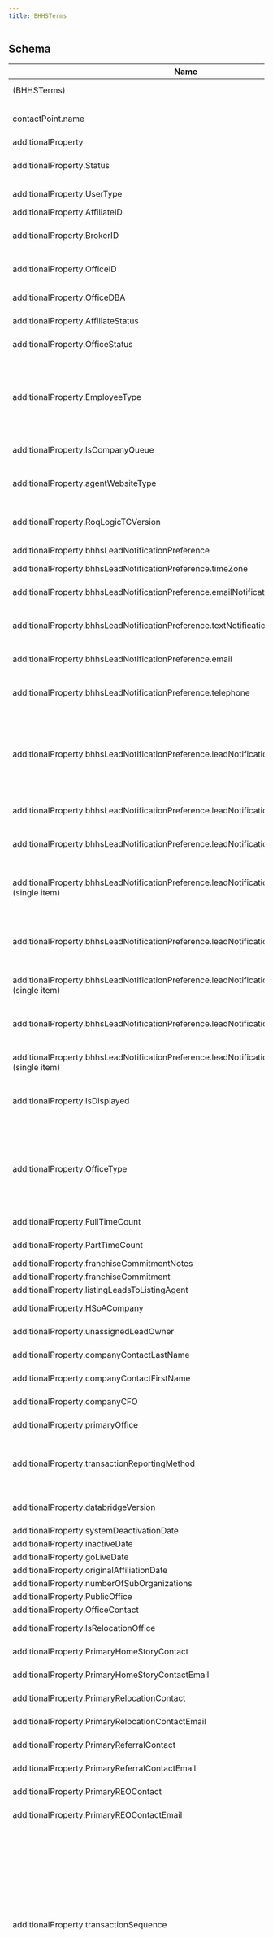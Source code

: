 ```yaml
---
title: BHHSTerms
---
```

## Schema

| Name | Type | Description |
|---|---|---|
| (BHHSTerms) | object | additional properties for BHHS. |
| contactPoint.name | string | allowed (`"BHHSWebsiteURL"`, `"BHHSWebsiteVanityURL"`)  |
| additionalProperty | object | - |
| additionalProperty.Status | string | allowed (`"Active"`, `"Inactive"`, `"Pre-Active"`)  |
| additionalProperty.UserType | string | employee type. For backward compatibility |
| additionalProperty.AffiliateID | string | BHHS affiliate identifier |
| additionalProperty.BrokerID | string | BHHS affiliate identifier. For backward compatibility |
| additionalProperty.OfficeID | string | BHHS office identifier. For backward compatibility |
| additionalProperty.OfficeDBA | string | name of office. For backward compatibility |
| additionalProperty.AffiliateStatus | string | status of affiliate. For backward compatibility |
| additionalProperty.OfficeStatus | string | status of office. For backward compatibility |
| additionalProperty.EmployeeType | string | allowed (`"Full Time Sales Professional"`, `"Part Time Sales Professional"`, `"Non-Agent"`, `"Marketing Team"`, `"In-House Admin. Profile"`) type of employee |
| additionalProperty.IsCompanyQueue | boolean | if the real estate agent accepts company's lead |
| additionalProperty.agentWebsiteType | string | allowed (`"Agent Profile"`, `"Agent Page with IDX Search"`) agent's website type |
| additionalProperty.RoqLogicTCVersion | string | version of RoqLogic terms and conditions agent accepted. |
| additionalProperty.bhhsLeadNotificationPreference | object | lead notification preference |
| additionalProperty.bhhsLeadNotificationPreference.timeZone | string | - |
| additionalProperty.bhhsLeadNotificationPreference.emailNotification | boolean | if notification will be sent to sepcified email address |
| additionalProperty.bhhsLeadNotificationPreference.textNotification | boolean | if notification will be sent to sepcified phone number |
| additionalProperty.bhhsLeadNotificationPreference.email | string | email address that notification will be sent to |
| additionalProperty.bhhsLeadNotificationPreference.telephone | string | phone number that notification will be sent to |
| additionalProperty.bhhsLeadNotificationPreference.leadNotificationSchedule | array<object> | - |
| additionalProperty.bhhsLeadNotificationPreference.leadNotificationSchedule.type | string | The item type (Linked-Data @type) |
| additionalProperty.bhhsLeadNotificationPreference.leadNotificationSchedule.byDay | array<string> | Defines the day(s) of the week on which a recurring Event takes place |
| additionalProperty.bhhsLeadNotificationPreference.leadNotificationSchedule.byDay (single item) | string | allowed (`"Sunday"`, `"Monday"`, `"Tuesday"`, `"Wednesday"`, `"Thursday"`, `"Friday"`)  |
| additionalProperty.bhhsLeadNotificationPreference.leadNotificationSchedule.byMonth | array<number> | Defines the month(s) of the year on which a recurring Event takes place. Specified as an Integer between 1-12. January is 1. |
| additionalProperty.bhhsLeadNotificationPreference.leadNotificationSchedule.byMonth (single item) | number | allowed (`1`, `2`, `3`, `4`, `5`, `6`, `7`, `8`, `9`, `10`, `11`, `12`)  |
| additionalProperty.bhhsLeadNotificationPreference.leadNotificationSchedule.byMonthDay | array<number> | Defines the day(s) of the month on which a recurring Event takes place. Specified as an Integer between 1-31. |
| additionalProperty.bhhsLeadNotificationPreference.leadNotificationSchedule.byMonthDay (single item) | number | - |
| additionalProperty.IsDisplayed | boolean | if an affiliate/office/agent is listed in company/office/agent finder. |
| additionalProperty.OfficeType | string | allowed (`"Administrative Office"`, `"Branch Office"`, `"Kiosk"`, `"Primary Office"`, `"Srvice Center"`, `"Subdivision Sales Office"`) type of office |
| additionalProperty.FullTimeCount | integer | the number of full time sales professional |
| additionalProperty.PartTimeCount | integer | the number of part time sales professional |
| additionalProperty.franchiseCommitmentNotes | string | - |
| additionalProperty.franchiseCommitment | string | - |
| additionalProperty.listingLeadsToListingAgent | boolean | - |
| additionalProperty.HSoACompany | boolean | if company is owned by HSoA |
| additionalProperty.unassignedLeadOwner | any | agent whom affiliate leads are assigned to |
| additionalProperty.companyContactLastName | string | last name of company contact |
| additionalProperty.companyContactFirstName | string | first name of company contact |
| additionalProperty.companyCFO | string | full name of company CFO |
| additionalProperty.primaryOffice | any | primay office of company |
| additionalProperty.transactionReportingMethod | string | allowed (`"Batch File Upload"`, `"Direct Data Entry"`, `"Summary Reporting"`) method of reporting transaction |
| additionalProperty.databridgeVersion | string | allowed (`"DB4.0"`, `"DB3.0"`) version of data bridge |
| additionalProperty.systemDeactivationDate | string | format (`date-time`)  |
| additionalProperty.inactiveDate | string | format (`date-time`)  |
| additionalProperty.goLiveDate | string | format (`date-time`)  |
| additionalProperty.originalAffiliationDate | string | format (`date-time`)  |
| additionalProperty.numberOfSubOrganizations | integer | - |
| additionalProperty.PublicOffice | string | office's public name |
| additionalProperty.OfficeContact | any | office contact |
| additionalProperty.IsRelocationOffice | boolean | if office is relocation office |
| additionalProperty.PrimaryHomeStoryContact | any | office primary Home Story contact |
| additionalProperty.PrimaryHomeStoryContactEmail | string | primary Home Story contact email |
| additionalProperty.PrimaryRelocationContact | any | office primary relocation contact |
| additionalProperty.PrimaryRelocationContactEmail | string | primary relocation contact email |
| additionalProperty.PrimaryReferralContact | any | office primary referral contact |
| additionalProperty.PrimaryReferralContactEmail | string | primary referral contact email |
| additionalProperty.PrimaryREOContact | any | office primary REO contact |
| additionalProperty.PrimaryREOContactEmail | string | primary REO contact email |
| additionalProperty.transactionSequence | string | The adjustment sequence number. Must be zeros if STR is closed but not an adjustment or if STR is open or canceled. If adjusting a closed transaction, the first adjustment must have 001 in the adjustment sequence, the second must have 002, the third, 003, etc. Sequence number cannot be equal or less than the last adjustment sequence number reported for the transaction if the Status has not changed. |
| additionalProperty.unimprovedLandFlag | string | A Yes/No flag identifying where or not the property involved in the transaction is considered unimproved land. Valid codes are Y = unimproved land  N= not an unimproved land |
| additionalProperty.workingWithAgent | boolean | is consumer already working with an Agent? |
| contactPoint.name | string | allowed (`"BHHSWebsiteURL"`, `"BHHSWebsiteVanityURL"`)  |
| additionalProperty | object | - |
| additionalProperty.Status | string | allowed (`"Active"`, `"Inactive"`, `"Pre-Active"`)  |
| additionalProperty.UserType | string | employee type. For backward compatibility |
| additionalProperty.AffiliateID | string | BHHS affiliate identifier |
| additionalProperty.BrokerID | string | BHHS affiliate identifier. For backward compatibility |
| additionalProperty.OfficeID | string | BHHS office identifier. For backward compatibility |
| additionalProperty.OfficeDBA | string | name of office. For backward compatibility |
| additionalProperty.AffiliateStatus | string | status of affiliate. For backward compatibility |
| additionalProperty.OfficeStatus | string | status of office. For backward compatibility |
| additionalProperty.EmployeeType | string | allowed (`"Full Time Sales Professional"`, `"Part Time Sales Professional"`, `"Non-Agent"`, `"Marketing Team"`, `"In-House Admin. Profile"`) type of employee |
| additionalProperty.IsCompanyQueue | boolean | if the real estate agent accepts company's lead |
| additionalProperty.agentWebsiteType | string | allowed (`"Agent Profile"`, `"Agent Page with IDX Search"`) agent's website type |
| additionalProperty.RoqLogicTCVersion | string | version of RoqLogic terms and conditions agent accepted. |
| additionalProperty.bhhsLeadNotificationPreference | object | lead notification preference |
| additionalProperty.bhhsLeadNotificationPreference.timeZone | string | - |
| additionalProperty.bhhsLeadNotificationPreference.emailNotification | boolean | if notification will be sent to sepcified email address |
| additionalProperty.bhhsLeadNotificationPreference.textNotification | boolean | if notification will be sent to sepcified phone number |
| additionalProperty.bhhsLeadNotificationPreference.email | string | email address that notification will be sent to |
| additionalProperty.bhhsLeadNotificationPreference.telephone | string | phone number that notification will be sent to |
| additionalProperty.bhhsLeadNotificationPreference.leadNotificationSchedule | array<object> | - |
| additionalProperty.bhhsLeadNotificationPreference.leadNotificationSchedule.type | string | The item type (Linked-Data @type) |
| additionalProperty.bhhsLeadNotificationPreference.leadNotificationSchedule.byDay | array<string> | Defines the day(s) of the week on which a recurring Event takes place |
| additionalProperty.bhhsLeadNotificationPreference.leadNotificationSchedule.byDay (single item) | string | allowed (`"Sunday"`, `"Monday"`, `"Tuesday"`, `"Wednesday"`, `"Thursday"`, `"Friday"`)  |
| additionalProperty.bhhsLeadNotificationPreference.leadNotificationSchedule.byMonth | array<number> | Defines the month(s) of the year on which a recurring Event takes place. Specified as an Integer between 1-12. January is 1. |
| additionalProperty.bhhsLeadNotificationPreference.leadNotificationSchedule.byMonth (single item) | number | allowed (`1`, `2`, `3`, `4`, `5`, `6`, `7`, `8`, `9`, `10`, `11`, `12`)  |
| additionalProperty.bhhsLeadNotificationPreference.leadNotificationSchedule.byMonthDay | array<number> | Defines the day(s) of the month on which a recurring Event takes place. Specified as an Integer between 1-31. |
| additionalProperty.bhhsLeadNotificationPreference.leadNotificationSchedule.byMonthDay (single item) | number | - |
| additionalProperty.IsDisplayed | boolean | if an affiliate/office/agent is listed in company/office/agent finder. |
| additionalProperty.OfficeType | string | allowed (`"Administrative Office"`, `"Branch Office"`, `"Kiosk"`, `"Primary Office"`, `"Srvice Center"`, `"Subdivision Sales Office"`) type of office |
| additionalProperty.FullTimeCount | integer | the number of full time sales professional |
| additionalProperty.PartTimeCount | integer | the number of part time sales professional |
| additionalProperty.franchiseCommitmentNotes | string | - |
| additionalProperty.franchiseCommitment | string | - |
| additionalProperty.listingLeadsToListingAgent | boolean | - |
| additionalProperty.HSoACompany | boolean | if company is owned by HSoA |
| additionalProperty.unassignedLeadOwner | any | agent whom affiliate leads are assigned to |
| additionalProperty.companyContactLastName | string | last name of company contact |
| additionalProperty.companyContactFirstName | string | first name of company contact |
| additionalProperty.companyCFO | string | full name of company CFO |
| additionalProperty.primaryOffice | any | primay office of company |
| additionalProperty.transactionReportingMethod | string | allowed (`"Batch File Upload"`, `"Direct Data Entry"`, `"Summary Reporting"`) method of reporting transaction |
| additionalProperty.databridgeVersion | string | allowed (`"DB4.0"`, `"DB3.0"`) version of data bridge |
| additionalProperty.systemDeactivationDate | string | format (`date-time`)  |
| additionalProperty.inactiveDate | string | format (`date-time`)  |
| additionalProperty.goLiveDate | string | format (`date-time`)  |
| additionalProperty.originalAffiliationDate | string | format (`date-time`)  |
| additionalProperty.numberOfSubOrganizations | integer | - |
| additionalProperty.PublicOffice | string | office's public name |
| additionalProperty.OfficeContact | any | office contact |
| additionalProperty.IsRelocationOffice | boolean | if office is relocation office |
| additionalProperty.PrimaryHomeStoryContact | any | office primary Home Story contact |
| additionalProperty.PrimaryHomeStoryContactEmail | string | primary Home Story contact email |
| additionalProperty.PrimaryRelocationContact | any | office primary relocation contact |
| additionalProperty.PrimaryRelocationContactEmail | string | primary relocation contact email |
| additionalProperty.PrimaryReferralContact | any | office primary referral contact |
| additionalProperty.PrimaryReferralContactEmail | string | primary referral contact email |
| additionalProperty.PrimaryREOContact | any | office primary REO contact |
| additionalProperty.PrimaryREOContactEmail | string | primary REO contact email |
| additionalProperty.transactionSequence | string | The adjustment sequence number. Must be zeros if STR is closed but not an adjustment or if STR is open or canceled. If adjusting a closed transaction, the first adjustment must have 001 in the adjustment sequence, the second must have 002, the third, 003, etc. Sequence number cannot be equal or less than the last adjustment sequence number reported for the transaction if the Status has not changed. |
| additionalProperty.unimprovedLandFlag | string | A Yes/No flag identifying where or not the property involved in the transaction is considered unimproved land. Valid codes are Y = unimproved land  N= not an unimproved land |
| additionalProperty.workingWithAgent | boolean | is consumer already working with an Agent? |

## Example



```json
{
  "contactPoint.name": "BHHSWebsiteURL",
  "additionalProperty": {
    "Status": "Active",
    "UserType": "string",
    "AffiliateID": "string",
    "BrokerID": "string",
    "OfficeID": "string",
    "OfficeDBA": "string",
    "AffiliateStatus": "string",
    "OfficeStatus": "string",
    "EmployeeType": "Full Time Sales Professional",
    "IsCompanyQueue": true,
    "agentWebsiteType": "Agent Profile",
    "RoqLogicTCVersion": "TC-00035",
    "bhhsLeadNotificationPreference": {
      "timeZone": [
        "GMT+12:00 Fiji Time (Pacific/Fiji)"
      ],
      "emailNotification": true,
      "textNotification": true,
      "email": "string",
      "telephone": "string",
      "leadNotificationSchedule": [
        {
          "type": "string",
          "byDay": [
            "Monday",
            "Wednesday",
            "Friday"
          ],
          "byMonth": [
            1
          ],
          "byMonthDay": [
            0
          ]
        }
      ]
    },
    "IsDisplayed": true,
    "OfficeType": "Administrative Office",
    "FullTimeCount": 0,
    "PartTimeCount": 0,
    "franchiseCommitmentNotes": "string",
    "franchiseCommitment": "string",
    "listingLeadsToListingAgent": true,
    "HSoACompany": true,
    "unassignedLeadOwner": null,
    "companyContactLastName": "string",
    "companyContactFirstName": "string",
    "companyCFO": "string",
    "primaryOffice": null,
    "transactionReportingMethod": "Batch File Upload",
    "databridgeVersion": "DB4.0",
    "systemDeactivationDate": "2019-08-24T14:15:22Z",
    "inactiveDate": "2019-08-24T14:15:22Z",
    "goLiveDate": "2019-08-24T14:15:22Z",
    "originalAffiliationDate": "2019-08-24T14:15:22Z",
    "numberOfSubOrganizations": 0,
    "PublicOffice": "string",
    "OfficeContact": null,
    "IsRelocationOffice": true,
    "PrimaryHomeStoryContact": null,
    "PrimaryHomeStoryContactEmail": "string",
    "PrimaryRelocationContact": null,
    "PrimaryRelocationContactEmail": "string",
    "PrimaryReferralContact": null,
    "PrimaryReferralContactEmail": "string",
    "PrimaryREOContact": null,
    "PrimaryREOContactEmail": "string",
    "transactionSequence": "string",
    "unimprovedLandFlag": "string",
    "workingWithAgent": true
  }
}
```
